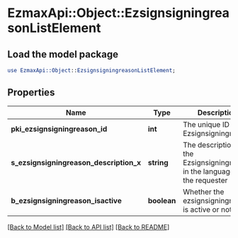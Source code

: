 # EzmaxApi::Object::EzsignsigningreasonListElement

## Load the model package
```perl
use EzmaxApi::Object::EzsignsigningreasonListElement;
```

## Properties
Name | Type | Description | Notes
------------ | ------------- | ------------- | -------------
**pki_ezsignsigningreason_id** | **int** | The unique ID of the Ezsignsigningreason | 
**s_ezsignsigningreason_description_x** | **string** | The description of the Ezsignsigningreason in the language of the requester | 
**b_ezsignsigningreason_isactive** | **boolean** | Whether the ezsignsigningreason is active or not | 

[[Back to Model list]](../README.md#documentation-for-models) [[Back to API list]](../README.md#documentation-for-api-endpoints) [[Back to README]](../README.md)



